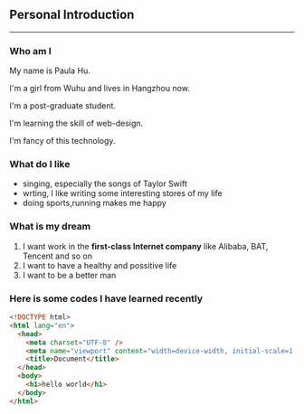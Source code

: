 ## Personal Introduction

---

### Who am I

My name is Paula Hu.

I'm a girl from Wuhu and lives in Hangzhou now.

I'm a post-graduate student.

I'm learning the skill of web-design.

I'm fancy of this technology.

### What do I like

- singing, especially the songs of Taylor Swift
- wrting, I like writing some interesting stores of my life
- doing sports,running makes me happy

### What is my dream

1.  I want work in the **first-class Internet company** like Alibaba, BAT, Tencent and so on
2.  I want to have a healthy and possitive life
3.  I want to be a better man

### Here is some codes I have learned recently

```html
<!DOCTYPE html>
<html lang="en">
  <head>
    <meta charset="UTF-8" />
    <meta name="viewport" content="width=device-width, initial-scale=1.0" />
    <title>Document</title>
  </head>
  <body>
    <h1>hello world</h1>
  </body>
</html>
```
